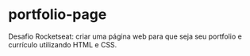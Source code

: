 # portfolio-page
Desafio Rocketseat: criar uma página web para que seja seu portfolio e currículo utilizando HTML e CSS.
